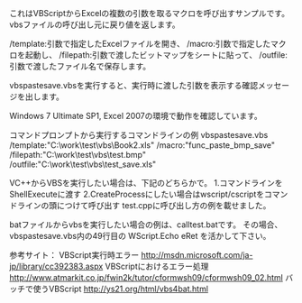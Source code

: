 これはVBScriptからExcelの複数の引数を取るマクロを呼び出すサンプルです。
vbsファイルの呼び出し元に戻り値を返します。

/template:引数で指定したExcelファイルを開き、
/macro:引数で指定したマクロを起動し、
/filepath:引数で渡したビットマップをシートに貼って、
/outfile:引数で渡したファイル名で保存します。

vbspastesave.vbsを実行すると、実行時に渡した引数を表示する確認メッセージを出します。

Windows 7 Ultimate SP1, Excel 2007の環境で動作を確認しています。

コマンドプロンプトから実行するコマンドラインの例
vbspastesave.vbs /template:"C:\work\test\vbs\Book2.xls" /macro:"func_paste_bmp_save" /filepath:"C:\work\test\vbs\test.bmp" /outfile:"C:\work\test\vbs\test_save.xls"

VC++からVBSを実行したい場合は、下記のどちらかで。
1.コマンドラインをShellExecuteに渡す
2.CreateProcessにしたい場合はwscript/cscriptをコマンドラインの頭につけて呼び出す
  test.cppに呼び出し方の例を載せました。

batファイルからvbsを実行したい場合の例は、calltest.batです。
その場合、vbspastesave.vbs内の49行目の WScript.Echo eRet を活かして下さい。

参考サイト：
VBScript実行時エラー
http://msdn.microsoft.com/ja-jp/library/cc392383.aspx
VBScriptにおけるエラー処理
http://www.atmarkit.co.jp/fwin2k/tutor/cformwsh09/cformwsh09_02.html
バッチで使うVBScript
http://ys21.org/html/vbs4bat.html
